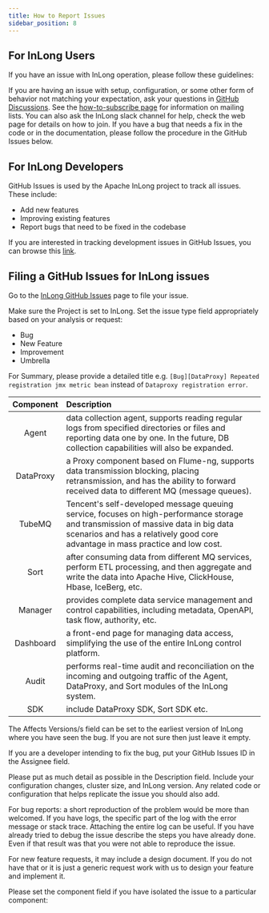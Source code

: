 ```yaml
---
title: How to Report Issues
sidebar_position: 8
---
```


## For InLong Users
If you have an issue with InLong operation, please follow these guidelines:

If you are having an issue with setup, configuration, or some other form of behavior not matching your expectation, ask your questions in [GitHub Discussions](https://github.com/apache/inlong/discussions). 
See the [how-to-subscribe page](https://inlong.apache.org/community/how-to-subscribe) for information on mailing lists. You can also ask the InLong slack channel for help, check the web page for details on how to join. 
If you have a bug that needs a fix in the code or in the documentation, please follow the procedure in the GitHub Issues below.

## For InLong Developers
GitHub Issues is used by the Apache InLong project to track all issues. These include:

- Add new features
- Improving existing features
- Report bugs that need to be fixed in the codebase

If you are interested in tracking development issues in GitHub Issues, you can browse this [link](https://github.com/apache/inlong/issues).

## Filing a GitHub Issues for InLong issues
Go to the [InLong GitHub Issues](https://github.com/apache/inlong/issues) page to file your issue.

Make sure the Project is set to InLong. Set the issue type field appropriately based on your analysis or request:

- Bug
- New Feature
- Improvement
- Umbrella

For Summary, please provide a detailed title e.g. `[Bug][DataProxy] Repeated registration jmx metric bean` instead of `Dataproxy registration error`.

|    Component    | Description                                                                                                                                                                                                           |
|:---------------:|:----------------------------------------------------------------------------------------------------------------------------------------------------------------------------------------------------------------------|
|      Agent      | data collection agent, supports reading regular logs from specified directories or files and reporting data one by one.  In the future,  DB collection capabilities will also be expanded.                            |
|    DataProxy    | a Proxy component based on Flume-ng,  supports data transmission blocking,  placing retransmission, and has the ability to forward received data to different MQ (message queues).                                    |
|     TubeMQ      | Tencent's self-developed message queuing service,  focuses on high-performance storage and transmission of massive data in big data scenarios and has a relatively good core advantage in mass practice and low cost. |
|      Sort       | after consuming data from different MQ services,  perform ETL processing,  and then aggregate and write the data into Apache Hive, ClickHouse,  Hbase,  IceBerg,  etc.                                                |
|     Manager     | provides complete data service management and control capabilities,  including metadata,  OpenAPI,  task flow,  authority,  etc.                                                                                      |
|    Dashboard    | a front-end page for managing data access,  simplifying the use of the entire InLong control platform.                                                                                                                |
|      Audit      | performs real-time audit and reconciliation on the incoming and outgoing traffic of the Agent, DataProxy, and Sort modules of the InLong system.                                                                      |
|       SDK       | include DataProxy SDK, Sort SDK etc.                                                                                                                                                                                  |

The Affects Versions/s field can be set to the earliest version of InLong where you have seen the bug. If you are not sure then just leave it empty.

If you are a developer intending to fix the bug, put your GitHub Issues ID in the Assignee field. 

Please put as much detail as possible in the Description field. Include your configuration changes, cluster size, and InLong version. Any related code or configuration that helps replicate the issue you should also add.

For bug reports: a short reproduction of the problem would be more than welcomed. If you have logs, the specific part of the log with the error message or stack trace. Attaching the entire log can be useful. If you have already tried to debug the issue describe the steps you have already done. Even if that result was that you were not able to reproduce the issue.

For new feature requests, it may include a design document. If you do not have that or it is just a generic request work with us to design your feature and implement it.

Please set the component field if you have isolated the issue to a particular component: